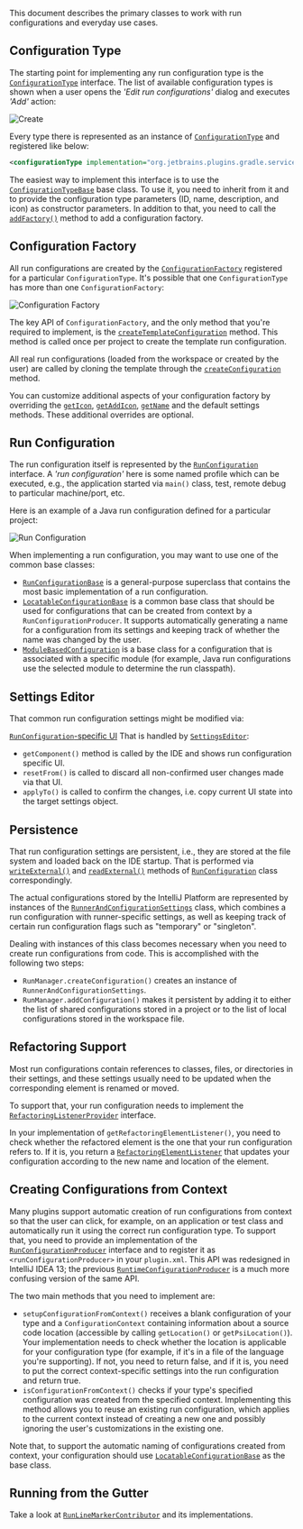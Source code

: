 [//]: # (title: Run Configuration Management)

<!-- Copyright 2000-2022 JetBrains s.r.o. and other contributors. Use of this source code is governed by the Apache 2.0 license that can be found in the LICENSE file. -->

This document describes the primary classes to work with run configurations and everyday use cases.

## Configuration Type

The starting point for implementing any run configuration type is the [`ConfigurationType`](upsource:///platform/execution/src/com/intellij/execution/configurations/ConfigurationType.java) interface.
The list of available configuration types is shown when a user opens the _'Edit run configurations'_ dialog and executes _'Add'_ action:

![Create](create-1.png)

Every type there is represented as an instance of [`ConfigurationType`](upsource:///platform/execution/src/com/intellij/execution/configurations/ConfigurationType.java) and registered like below:

```xml
<configurationType implementation="org.jetbrains.plugins.gradle.service.execution.GradleExternalTaskConfigurationType" />
```

The easiest way to implement this interface is to use the [`ConfigurationTypeBase`](upsource:///platform/execution/src/com/intellij/execution/configurations/runConfigurationType.kt) base class.
To use it, you need to inherit from it and to provide the configuration type parameters (ID, name, description, and icon) as constructor parameters.
In addition to that, you need to call the [`addFactory()`](upsource:///platform/execution/src/com/intellij/execution/configurations/runConfigurationType.kt) method to add a configuration factory.

## Configuration Factory

All run configurations are created by the [`ConfigurationFactory`](upsource:///platform/execution/src/com/intellij/execution/configurations/ConfigurationFactory.java) registered for a particular `ConfigurationType`.
It's possible that one `ConfigurationType` has more than one `ConfigurationFactory`:

![Configuration Factory](create-3.png)

The key API of `ConfigurationFactory`, and the only method that you're required to implement, is the [`createTemplateConfiguration`](upsource:///platform/execution/src/com/intellij/execution/configurations/ConfigurationFactory.java) method.
This method is called once per project to create the template run configuration.

All real run configurations (loaded from the workspace or created by the user) are called by cloning the template through the [`createConfiguration`](upsource:///platform/execution/src/com/intellij/execution/configurations/ConfigurationFactory.java) method.

You can customize additional aspects of your configuration factory by overriding the [`getIcon`](upsource:///platform/execution/src/com/intellij/execution/configurations/ConfigurationFactory.java), [`getAddIcon`](upsource:///platform/execution/src/com/intellij/execution/configurations/ConfigurationFactory.java), [`getName`](upsource:///platform/execution/src/com/intellij/execution/configurations/ConfigurationFactory.java) and the default settings methods.
These additional overrides are optional.

## Run Configuration

The run configuration itself is represented by the [`RunConfiguration`](upsource:///platform/execution/src/com/intellij/execution/configurations/RunConfiguration.java) interface.
A _'run configuration'_ here is some named profile which can be executed, e.g., the application started via `main()` class, test, remote debug to particular machine/port, etc.

Here is an example of a Java run configuration defined for a particular project:

![Run Configuration](create-2.png)

When implementing a run configuration, you may want to use one of the common base classes:

* [`RunConfigurationBase`](upsource:///platform/execution/src/com/intellij/execution/configurations/RunConfigurationBase.java) is a general-purpose superclass that contains the most basic implementation of a run configuration.
* [`LocatableConfigurationBase`](upsource:///platform/execution/src/com/intellij/execution/configurations/LocatableConfigurationBase.java) is a common base class that should be used for configurations that can be created from context by a `RunConfigurationProducer`.
  It supports automatically generating a name for a configuration from its settings and keeping track of whether the name was changed by the user.
* [`ModuleBasedConfiguration`](upsource:///platform/execution/src/com/intellij/execution/configurations/ModuleBasedConfiguration.java) is a base class for a configuration that is associated with a specific module (for example, Java run configurations use the selected module to determine the run classpath).

## Settings Editor

That common run configuration settings might be modified via:

[`RunConfiguration`-specific UI](upsource:///platform/execution/src/com/intellij/execution/configurations/RunConfiguration.java)
That is handled by [`SettingsEditor`](upsource:///platform/ide-core/src/com/intellij/openapi/options/SettingsEditor.java):

* `getComponent()` method is called by the IDE and shows run configuration specific UI.
* `resetFrom()` is called to discard all non-confirmed user changes made via that UI.
* `applyTo()` is called to confirm the changes, i.e. copy current UI state into the target settings object.

## Persistence

That run configuration settings are persistent, i.e., they are stored at the file system and loaded back on the IDE startup.
That is performed via [`writeExternal()`](upsource:///platform/util/src/com/intellij/openapi/util/JDOMExternalizable.java) and [`readExternal()`](upsource:///platform/util/src/com/intellij/openapi/util/JDOMExternalizable.java) methods of [`RunConfiguration`](upsource:///platform/execution/src/com/intellij/execution/configurations/RunConfiguration.java) class correspondingly.

The actual configurations stored by the IntelliJ Platform are represented by instances of the [`RunnerAndConfigurationSettings`](upsource:///platform/execution/src/com/intellij/execution/RunnerAndConfigurationSettings.java) class, which combines a run configuration with runner-specific settings, as well as keeping track of certain run configuration flags such as "temporary" or "singleton".

Dealing with instances of this class becomes necessary when you need to create run configurations from code.
This is accomplished with the following two steps:

* `RunManager.createConfiguration()` creates an instance of `RunnerAndConfigurationSettings`.
* `RunManager.addConfiguration()` makes it persistent by adding it to either the list of shared configurations stored in a project or to the list of local configurations stored in the workspace file.

## Refactoring Support

Most run configurations contain references to classes, files, or directories in their settings, and these settings usually need to be updated when the corresponding element is renamed or moved.

To support that, your run configuration needs to implement the [`RefactoringListenerProvider`](upsource:///platform/execution/src/com/intellij/execution/configurations/RefactoringListenerProvider.java) interface.

In your implementation of `getRefactoringElementListener()`, you need to check whether the refactored element is the one that your run configuration refers to.
If it is, you return a [`RefactoringElementListener`](upsource:///platform/analysis-api/src/com/intellij/refactoring/listeners/RefactoringElementListener.java) that updates your configuration according to the new name and location of the element.

## Creating Configurations from Context

Many plugins support automatic creation of run configurations from context so that the user can click, for example, on an application or test class and automatically run it using the correct run configuration type.
To support that, you need to provide an implementation of the [`RunConfigurationProducer`](upsource:///platform/lang-api/src/com/intellij/execution/actions/RunConfigurationProducer.java) interface and to register it as `<runConfigurationProducer>` in your `plugin.xml`.
This API was redesigned in IntelliJ IDEA 13; the previous [`RuntimeConfigurationProducer`](upsource:///platform/lang-api/src/com/intellij/execution/junit/RuntimeConfigurationProducer.java) is a much more confusing version of the same API.

The two main methods that you need to implement are:

* `setupConfigurationFromContext()` receives a blank configuration of your type and a `ConfigurationContext` containing information about a source code location (accessible by calling `getLocation()` or `getPsiLocation()`).
  Your implementation needs to check whether the location is applicable for your configuration type (for example, if it's in a file of the language you're supporting).
  If not, you need to return false, and if it is, you need to put the correct context-specific settings into the run configuration and return true.
* `isConfigurationFromContext()` checks if your type's specified configuration was created from the specified context.
  Implementing this method allows you to reuse an existing run configuration, which applies to the current context instead of creating a new one and possibly ignoring the user's customizations in the existing one.

Note that, to support the automatic naming of configurations created from context, your configuration should use [`LocatableConfigurationBase`](upsource:///platform/execution/src/com/intellij/execution/configurations/LocatableConfigurationBase.java) as the base class.

## Running from the Gutter

Take a look at [`RunLineMarkerContributor`](upsource:///platform/execution-impl/src/com/intellij/execution/lineMarker/RunLineMarkerContributor.java) and its implementations.
